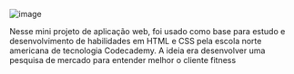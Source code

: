 ![image](https://github.com/user-attachments/assets/ea553a6a-e46f-4ca9-bbbe-4f9d4dd81a27)

Nesse mini projeto de aplicação web, foi usado como base para estudo e desenvolvimento de habilidades em HTML e CSS pela escola norte americana de tecnologia Codecademy. 
A ideia era desenvolver uma pesquisa de mercado para entender melhor o cliente fitness
